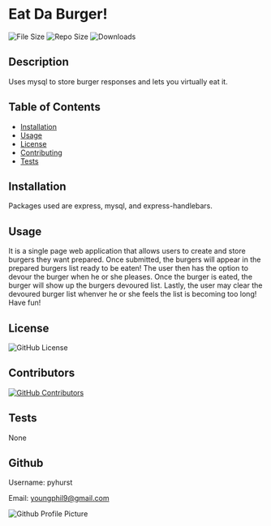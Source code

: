 
# Eat Da Burger!

![File Size](https://img.shields.io/github/size/pyhurst/Eat-Da-Burger)
![Repo Size](https://img.shields.io/github/repo-size/pyhurst/Eat-Da-Burger)
![Downloads](https://img.shields.io/github/downloads/pyhurst/Eat-Da-Burger/total)

## Description

Uses mysql to store burger responses and lets you virtually eat it.

## Table of Contents

- [Installation](#installation)
- [Usage](#usage)
- [License](#license)
- [Contributing](#contributing)
- [Tests](#tests)

## Installation

Packages used are express, mysql, and express-handlebars.

## Usage

It is a single page web application that allows users to create and store burgers they want prepared. Once submitted, the burgers will appear in the prepared burgers list ready to be eaten! The user then has the option to devour the burger when he or she pleases. Once the burger is eated, the burger will show up the burgers devoured list. Lastly, the user may clear the devoured burger list whenver he or she feels the list is becoming too long! Have fun!

## License

![GitHub License](https://img.shields.io/github/license/pyhurst/Eat-Da-Burger)

## Contributors

[![GitHub Contributors](https://img.shields.io/github/contributors/pyhurst/Eat-Da-Burger)](https://GitHub.com/pyhurst/Eat-Da-Burger/graphs/contributors/)

## Tests

None

## Github

Username: pyhurst

Email: youngphil9@gmail.com

![Github Profile Picture](https://avatars2.githubusercontent.com/pyhurst)
